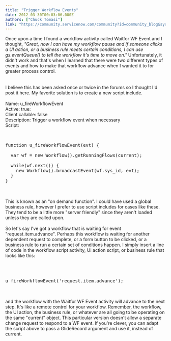 ```yaml
---
title: "Trigger Workflow Events"
date: 2012-03-30T00:03:06.000Z
authors: ["Chuck Tomasi"]
link: "https://community.servicenow.com/community?id=community_blog&sys_id=24cdaea9dbd0dbc01dcaf3231f9619ed"
---
```

<p><img  alt="" class="jive-image" src="77acd186dbdc9f048c8ef4621f96194f.iix" align="right" />Once upon a time I found a workflow activity called Waitfor WF Event and I thought, <i>"Great, now I can have my workflow pause and if someone clicks a UI action, or a business rule meets certain conditions, I can use gs.eventQueue() to tell the workflow it's time to move on."</i> Unfortunately, it didn't work and that's when I learned that there were two different types of events and how to make that workflow advance when I wanted it to for greater process control.<br /><!--break--><br /><br />I believe this has been asked once or twice in the forums so I thought I'd post it here. My favorite solution is to create a new script include.<br /><br />Name: u_fireWorkflowEvent<br />Active: true:<br />Client callable: false<br />Description: Trigger a workflow event when necessary<br />Script:<br /><pre __default_attr="plain" __jive_macro_name="code" class="jive_text_macro jive_macro_code"><br /><br />function u_fireWorkflowEvent(evt) {<br /><br />  var wf = new Workflow().getRunningFlows(current);<br /><br />  while(wf.next()) {<br />    new Workflow().broadcastEvent(wf.sys_id, evt);<br />  }<br />}<br /></pre><br /><br />This is known as an "on demand function". I could have used a global business rule, however I prefer to use script includes for cases like these. They tend to be a little more "server friendly" since they aren't loaded unless they are called upon.<br /><br />So let's say I've got a workflow that is waiting for event "request.item.advance". Perhaps this workflow is waiting for another dependent request to complete, or a form button to be clicked, or a business rule to run a certain set of conditions happen. I simply insert a line of code in the workflow script activity, UI action script, or business rule that looks like this:<br /><br /><pre __default_attr="plain" __jive_macro_name="code" class="jive_text_macro jive_macro_code"><br /><br />u_fireWorkflowEvent('request.item.advance');<br /></pre><br /><br />and the workflow with the Waitfor WF Event activity will advance to the next step. It's like a remote control for your workflow. Remember, the workflow, the UI action, the business rule, or whatever are all going to be operating on the same "current" object. This particular version doesn't allow a separate change request to respond to a WF event. If you're clever, you can adapt the script above to pass a GlideRecord argument and use it, instead of current.</p>